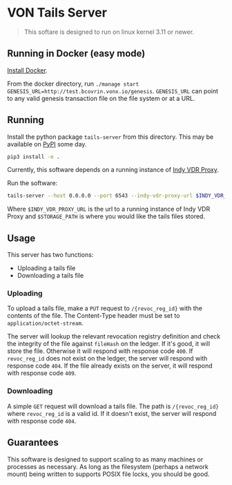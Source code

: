# VON Tails Server

> This softare is designed to run on linux kernel 3.11 or newer.

## Running in Docker (easy mode)

[Install Docker](https://docs.docker.com/get-docker/).

From the docker directory, run `./manage start GENESIS_URL=http://test.bcovrin.vonx.io/genesis`. `GENESIS_URL` can point to any valid genesis transaction file on the file system or at a URL.

## Running

Install the python package `tails-server` from this directory. This may be available on [PyPI](https://pypi.org/) some day.

```bash
pip3 install -e .
```

Currently, this software depends on a running instance of [Indy VDR Proxy](https://github.com/hyperledger/indy-vdr).

Run the software:

```bash
tails-server --host 0.0.0.0 --port 6543 --indy-vdr-proxy-url $INDY_VDR_PROXY_URL --storage-path $STORAGE_PATH
```

Where `$INDY_VDR_PROXY_URL` is the url to a running instance of Indy VDR Proxy and `$STORAGE_PATH` is where you would like the tails files stored.

## Usage

This server has two functions:

- Uploading a tails file
- Downloading a tails file

### Uploading

To upload a tails file, make a `PUT` request to `/{revoc_reg_id}` with the contents of the file. The Content-Type header must be set to `application/octet-stream`.

The server will lookup the relevant revocation registry definition and check the integrity of the file against `fileHash` on the ledger. If it's good, it will store the file. Otherwise it will respond with response code `400`. If `revoc_reg_id` does not exist on the ledger, the server will respond with response code `404`. If the file already exists on the server, it will respond with response code `409`.

### Downloading

A simple `GET` request will download a tails file. The path is `/{revoc_reg_id}` where `revoc_reg_id` is a valid id. If it doesn't exist, the server will respond with response code `404`.

## Guarantees

This software is designed to support scaling to as many machines or processes as necessary. As long as the filesystem (perhaps a network mount) being written to supports POSIX file locks, you should be good.
